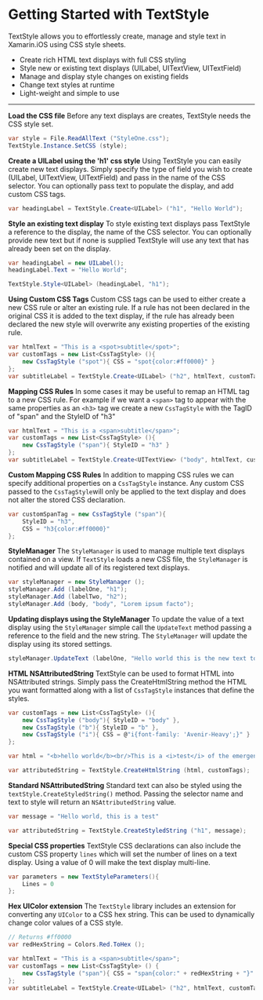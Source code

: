 # Getting Started with TextStyle

TextStyle allows you to effortlessly create, manage and style text in Xamarin.iOS using CSS style sheets.

 * Create rich HTML text displays with full CSS styling
 * Style new or existing text displays (UILabel, UITextView, UITextField)
 * Manage and display style changes on existing fields
 * Change text styles at runtime
 * Light-weight and simple to use

---

**Load the CSS file**
Before any text displays are creates, TextStyle needs the CSS style set.
```csharp
var style = File.ReadAllText ("StyleOne.css");
TextStyle.Instance.SetCSS (style);
```


**Create a UILabel using the 'h1' css style**
Using TextStyle you can easily create new text displays. Simply specify the type of field you wish to create (UILabel, UITextView, UITextField) and pass in the name of the CSS selector. You can optionally pass text to populate the display, and add custom CSS tags.
```csharp
var headingLabel = TextStyle.Create<UILabel> ("h1", "Hello World");
```

**Style an existing text display**
To style existing text displays pass TextStyle a reference to the display, the name of the CSS selector. You can optionally provide new text but if none is supplied TextStyle will use any text that has already been set on the display.

```csharp
var headingLabel = new UILabel();
headingLabel.Text = "Hello World";

TextStyle.Style<UILabel> (headingLabel, "h1");
```

**Using Custom CSS Tags**
Custom CSS tags can be used to either create a new CSS rule or alter an existing rule. If a rule has not been declared in the original CSS it is added to the text display,  if the rule has already been declared the new style will overwrite any existing properties of the existing rule.

```csharp
var htmlText = "This is a <spot>subtitle</spot>";
var customTags = new List<CssTagStyle> (){
	new CssTagStyle ("spot"){ CSS = "spot{color:#ff0000}" }
};
var subtitleLabel = TextStyle.Create<UILabel> ("h2", htmlText, customTags);
```

**Mapping CSS Rules**
In some cases it may be useful to remap an HTML tag to a new CSS rule. 
For example if we want a ``<span>`` tag to appear with the same properties as an ``<h3>`` tag we create a new ``CssTagStyle`` with the TagID of "span" and the StyleID of "h3"  

```csharp
var htmlText = "This is a <span>subtitle</span>";
var customTags = new List<CssTagStyle> (){
	new CssTagStyle ("span"){ StyleID = "h3" }
};
var subtitleLabel = TextStyle.Create<UITextView> ("body", htmlText, customTags);
```

**Custom Mapping CSS Rules**
In addition to mapping CSS rules we can specify additional properties on a ``CssTagStyle``  instance. Any custom CSS passed to the ``CssTagStyle``will only be applied to the text display and does not alter the stored CSS declaration.

```csharp
var customSpanTag = new CssTagStyle ("span"){ 
	StyleID = "h3", 
	CSS = "h3{color:#ff0000}"
};
```

**StyleManager**
The ``StyleManager`` is used to manage multiple text displays contained on a view. If ``TextStyle`` loads a new CSS file, the ``StyleManager`` is notified and will update all of its registered text displays.

```csharp
var styleManager = new StyleManager ();
styleManager.Add (labelOne, "h1");
styleManager.Add (labelTwo, "h2");
styleManager.Add (body, "body", "Lorem ipsum facto");
```

**Updating displays using the StyleManager**
To update the value of a text display using the ``StyleManager`` simple call the ``UpdateText`` method passing a reference to the field and the new string. The ``StyleManager`` will update the display using its stored settings. 

```csharp
styleManager.UpdateText (labelOne, "Hello world this is the new text to use.");
```

**HTML NSAttributedString**
TextStyle can be used to format HTML into NSAttributed strings. 
Simply pass the CreateHtmlString method the HTML you want formatted along with a list of ``CssTagStyle`` instances that define the styles.

```csharp
var customTags = new List<CssTagStyle> (){
	new CssTagStyle ("body"){ StyleID = "body" },
	new CssTagStyle ("b"){ StyleID = "b" },
	new CssTagStyle ("i"){ CSS = @"i{font-family: 'Avenir-Heavy';}" }
};

var html = "<b>hello world</b><br/>This is a <i>test</i> of the emergency broadcast system.";

var attributedString = TextStyle.CreateHtmlString (html, customTags);
```

**Standard NSAttributedString**
Standard text can also be styled using the ``textStyle.CreateStyledString()`` method. Passing the selector name and text to style will return an ``NSAttributedString`` value.
```csharp
var message = "Hello world, this is a test"

var attributedString = TextStyle.CreateStyledString ("h1", message);
```

**Special CSS properties**
TextStyle CSS declarations can also include the custom CSS property  ``lines`` which will set the number of lines on a text display. Using a value of 0 will make the text display multi-line.
```csharp
var parameters = new TextStyleParameters(){
	Lines = 0
};
```

**Hex UIColor extension**
The ``TextStyle`` library includes an extension for converting any ``UIColor`` to a CSS hex string.
This can be used to dynamically change color values of a CSS style. 

```csharp
// Returns #ff0000
var redHexString = Colors.Red.ToHex ();

var htmlText = "This is a <span>subtitle</span>";
var customTags = new List<CssTagStyle> () {
	new CssTagStyle ("span"){ CSS = "span{color:" + redHexString + "}" }
};
var subtitleLabel = TextStyle.Create<UILabel> ("h2", htmlText, customTags);

```
